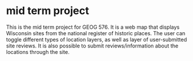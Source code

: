 # mid term project
This is the mid term project for GEOG 576. It is a web map that displays Wisconsin sites from the national register of historic places. The user can toggle different types of location layers, as well as layer of user-submitted site reviews.  It is also possible to submit reviews/information about the locations through the site.
